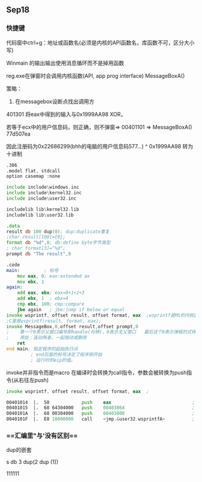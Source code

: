 ## Sep18

### 快捷键

代码窗中ctrl+g：地址或函数名(必须是内核的API函数名，库函数不可，区分大小写)



Winmain 的输出输出使用消息循环而不是掉用函数

reg.exe在弹窗时会调用内核函数(API, app prog interface) MessageBoxA()

策略：

1. 在messagebox设断点找出调用方



401301 将eax中得到的输入与0x1999AA98 XOR，

若等于ecx中的用户信息码，则正确，则不弹窗$\Rightarrow$ 00401101 $\Rightarrow$ MessageBoxA() 77d507ea

因此注册码为0x22686299(bhh的电脑的用户信息码577...) ^ 0x1999AA98 转为十进制



```asm
.386
.model flat, stdcall
option casemap :none

include include\windows.inc
include include\kernel32.inc
include include\user32.inc

includelib lib\kernel32.lib
includelib lib\user32.lib

.data
result db 100 dup(0); dup:duplicate重复
;char result[100]={0};
format db "%d",0; db:define byte字节类型
; char format[3]="%d";
prompt db "The result",0

.code
main:         ; 标号
    mov eax, 0; eax:extended ax
    mov ebx, 1
again:
    add eax, ebx; eax=0+1+2+3
    add ebx, 1  ; ebx=4
    cmp ebx, 100; cmp:compare
    jbe again   ; jbe:jump if below or equal
invoke wsprintf, offset result, offset format, eax  ;wsprintf是MS的内核函数
;C里是wsprintf(result, format, eax);
invoke MessageBox,0,offset result,offset prompt,0
;    第一个0表示父窗口编号即handle(句柄)，0表示无父窗口   最后这个0表示弹框的式样
;    用处：连动两者，一起拖动或删除
    ret
end main; 指定程序的起始执行点
         ; end后面的标号决定了程序刚开始
         ; 运行时的eip的值。

```



invoke并非指令而是macro 在编译时会转换为call指令，参数会被转换为push指令(从右往左push)

```asm
invoke wsprintf, offset result, offset format, eax  ;
```

```asm
00401014  |.  50            push    eax                              ; /<%d>
00401015  |.  68 64304000   push    00403064                         ; |Format = "%d"
0040101A  |.  68 00304000   push    00403000                         ; |s = SUM.00403000
0040101F  |.  E8 18000000   call    <jmp.&user32.wsprintfA>          ; \wsprintfA
```



### **==汇编里"与'没有区别==**



dup的嵌套



s db 3 dup(2 dup (1))

111111

